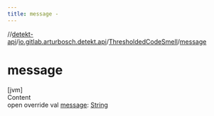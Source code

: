 ```yaml
---
title: message -
---
```

//[detekt-api](../../index.md)/[io.gitlab.arturbosch.detekt.api](../index.md)/[ThresholdedCodeSmell](index.md)/[message](message.md)



# message  
[jvm]  
Content  
open override val [message](message.md): [String](https://kotlinlang.org/api/latest/jvm/stdlib/kotlin/-string/index.html)  



